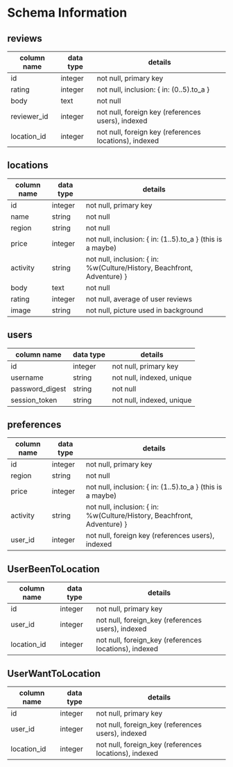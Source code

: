 # Schema Information

## reviews
column name | data type | details
------------|-----------|-----------------------
id          | integer   | not null, primary key
rating      | integer   | not null, inclusion: { in: (0..5).to_a }
body        | text      | not null
reviewer_id | integer   | not null, foreign key (references users), indexed
location_id | integer   | not null, foreign key (references locations), indexed

## locations
column name | data type | details
------------|-----------|-----------------------
id          | integer   | not null, primary key
name        | string    | not null
region      | string    | not null
price       | integer   | not null, inclusion: { in: (1..5).to_a } (this is a maybe)
activity    | string    | not null, inclusion: { in: %w(Culture/History, Beachfront, Adventure) }
body        | text      | not null
rating      | integer   | not null, average of user reviews
image       | string    | not null, picture used in background

## users
column name     | data type | details
----------------|-----------|-----------------------
id              | integer   | not null, primary key
username        | string    | not null, indexed, unique
password_digest | string    | not null
session_token   | string    | not null, indexed, unique

## preferences
column name | data type | details
------------|-----------|-----------------------
id          | integer   | not null, primary key
region      | string    | not null
price       | integer   | not null, inclusion: { in: (1..5).to_a } (this is a maybe)
activity    | string    | not null, inclusion: { in: %w(Culture/History, Beachfront, Adventure) }
user_id     | integer   | not null, foreign key (references users), indexed

## UserBeenToLocation
column name | data type | details
------------|-----------|-----------------------
id          | integer   | not null, primary key
user_id     | integer   | not null, foreign_key (references users), indexed
location_id | integer   | not null, foreign_key (references locations), indexed

## UserWantToLocation
column name | data type | details
------------|-----------|-----------------------
id          | integer   | not null, primary key
user_id     | integer   | not null, foreign_key (references users), indexed
location_id | integer   | not null, foreign_key (references locations), indexed
